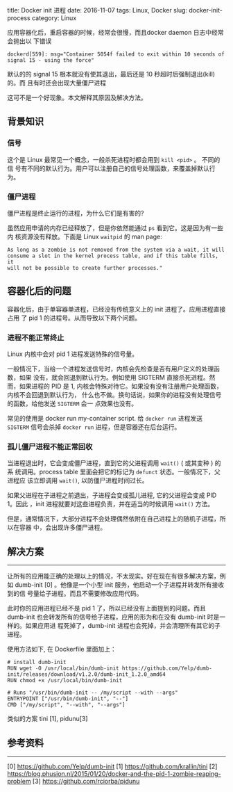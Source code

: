 title: Docker init 进程
date: 2016-11-07
tags: Linux, Docker
slug: docker-init-process
category: Linux

应用容器化后，重启容器的时候，经常会很慢，而且docker daemon 日志中经常会抛出以
下错误

```
dockerd[559]: msg="Container 5054f failed to exit within 10 seconds of
signal 15 - using the force"
```

默认的的 signal 15 根本就没有使其退出，最后还是 10 秒超时后强制退出(kill)的。而
且有时还会出现大量僵尸进程

这可不是一个好现象。本文解释其原因及解决方法。

## 背景知识

### 信号

这个是 Linux 最常见一个概念，一般杀死进程时都会用到 ``kill <pid>`` 。 不同的信
号有不同的默认行为。用户可以注册自己的信号处理函数，来覆盖掉默认行为。

### 僵尸进程

僵尸进程是终止运行的进程，为什么它们是有害的? 

虽然应用申请的内存已经释放了，但是你依然能通过 ``ps`` 看到它。这是因为有一些内
核资源没有释放。下面是 Linux ``waitpid`` 的 man page:

```
As long as a zombie is not removed from the system via a wait, it will
consume a slot in the kernel process table, and if this table fills, it
will not be possible to create further processes."
```

## 容器化后的问题

容器化后，由于单容器单进程，已经没有传统意义上的 init 进程了。应用进程直接占用
了 pid 1 的进程号。从而导致以下两个问题。

### 进程不能正常终止

Linux 内核中会对 pid 1 进程发送特殊的信号量。

一般情况下，当给一个进程发送信号时，内核会先检查是否有用户定义的处理函数，如果
没有，就会回退到默认行为。例如使用 SIGTERM 直接杀死进程。然而，如果进程的 PID
是 1, 内核会特殊对待它。如果没有没有注册用户处理函数，内核不会回退到默认行为，
什么也不做。换句话说，如果你的进程没有处理信号的函数，给他发送 ``SIGTERM`` 会一
点效果也没有。

常见的使用是 docker run my-container script. 给 ``docker run`` 进程发送
``SIGTERM`` 信号会杀掉 ``docker run`` 进程，但是容器还在后台运行。

### 孤儿僵尸进程不能正常回收

当进程退出时，它会变成僵尸进程，直到它的父进程调用 ``wait()`` ( 或其变种 ) 的系
统调用。process table 里面会把它的标记为 ``defunct`` 状态。一般情况下，父进程应
该立即调用 ``wait()``, 以防僵尸进程时间过长。

如果父进程在子进程之前退出，子进程会变成孤儿进程, 它的父进程会变成 PID 1。因此
，init 进程就要对这些进程负责，并在适当的时候调用 ``wait()`` 方法。

但是，通常情况下，大部分进程不会处理偶然依附在自己进程上的随机子进程，所以在容器
中，会出现许多僵尸进程。
    
## 解决方案
--------

让所有的应用能正确的处理以上的情况，不太现实。好在现在有很多解决方案，例如
dumb-init [0] 。他像是一个小型 init 服务，他启动一个子进程并转发所有接收到的信
号量给子进程。而且不需要修改应用代码。

此时你的应用进程已经不是 pid 1 了，所以已经没有上面提到的问题。而且 dumb-init
也会转发所有的信号给子进程，应用的形为和在没有 dumb-init 时是一样的。如果应用进
程死掉了，dumb-init 进程也会死掉，并会清理所有其它的子进程。

使用方法如下, 在 Dockerfile 里面加上：

```
# install dumb-init
RUN wget -O /usr/local/bin/dumb-init https://github.com/Yelp/dumb-init/releases/download/v1.2.0/dumb-init_1.2.0_amd64
RUN chmod +x /usr/local/bin/dumb-init

# Runs "/usr/bin/dumb-init -- /my/script --with --args"
ENTRYPOINT ["/usr/bin/dumb-init", "--"]
CMD ["/my/script", "--with", "--args"]
```

类似的方案 tini [1], pidunu[3]

## 参考资料
--------
[0] https://github.com/Yelp/dumb-init
[1] https://github.com/krallin/tini
[2] https://blog.phusion.nl/2015/01/20/docker-and-the-pid-1-zombie-reaping-problem
[3] https://github.com/rciorba/pidunu
